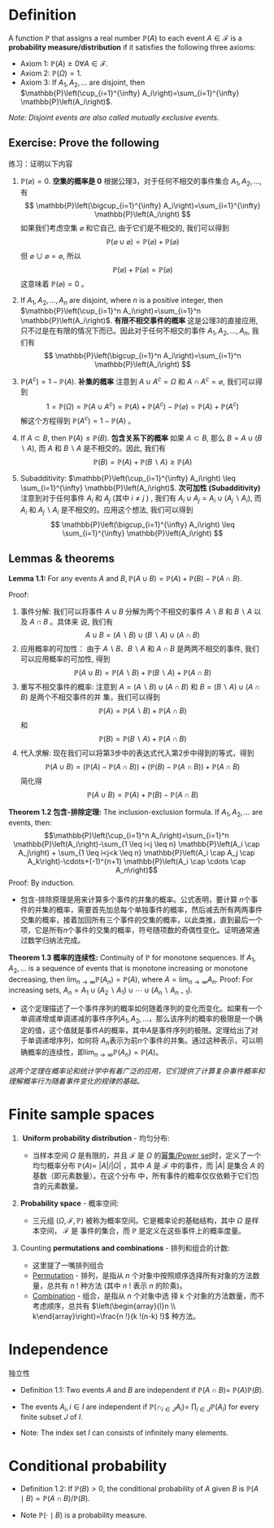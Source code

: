 # Definition

A function $\mathbb{P}$ that assigns a real number $\mathbb{P}(A)$ to each event $A \in \mathcal{F}$ is a **probability measure/distribution** if it satisfies the following three axioms:

- Axiom 1: $\mathbb{P}(A) \geq 0 \forall A \in \mathcal{F}$.
- Axiom 2: $\mathbb{P}(\Omega)=1$.
- Axiom 3: If $A_1, A_2, \ldots$ are disjoint, then $\mathbb{P}\left(\cup_{i=1}^{\infty} A_i\right)=\sum_{i=1}^{\infty} \mathbb{P}\left(A_i\right)$.

*Note: Disjoint events are also called mutually exclusive events.*

## Exercise: Prove the following
练习：证明以下内容

1. $\mathbb{P}(\varnothing)=0$.
**空集的概率是 $\mathbf{0}$**
根据公理3，对于任何不相交的事件集合 $A_1, A_2, \ldots$, 有
$$
\mathbb{P}\left(\bigcup_{i=1}^{\infty} A_i\right)=\sum_{i=1}^{\infty} \mathbb{P}\left(A_i\right)
$$
如果我们考虑空集 $\varnothing$ 和它自己, 由于它们是不相交的, 我们可以得到
$$
\mathbb{P}(\varnothing \cup \varnothing)=\mathbb{P}(\varnothing)+\mathbb{P}(\varnothing)
$$
但 $\varnothing \cup \varnothing=\varnothing$, 所以
$$
\mathbb{P}(\varnothing)+\mathbb{P}(\varnothing)=\mathbb{P}(\varnothing)
$$
这意味着 $\mathbb{P}(\varnothing)=0$ 。

2. If $A_1, A_2, \ldots, A_n$ are disjoint, where $n$ is a positive integer, then $\mathbb{P}\left(\cup_{i=1}^n A_i\right)=\sum_{i=1}^n \mathbb{P}\left(A_i\right)$.
**有限不相交事件的概率**
这是公理3的直接应用, 只不过是在有限的情况下而已。因此对于任何不相交的事件 $A_1, A_2, \ldots, A_n$, 我们有
$$
\mathbb{P}\left(\bigcup_{i=1}^n A_i\right)=\sum_{i=1}^n \mathbb{P}\left(A_i\right)
$$

3. $\mathbb{P}\left(A^c\right)=1-\mathbb{P}(A)$.
**补集的概率**
注意到 $A \cup A^c=\Omega$ 和 $A \cap A^c=\varnothing$, 我们可以得到
$$
1=\mathbb{P}(\Omega)=\mathbb{P}\left(A \cup A^c\right)=\mathbb{P}(A)+\mathbb{P}\left(A^c\right)-\mathbb{P}(\varnothing)=\mathbb{P}(A)+\mathbb{P}\left(A^c\right)
$$
解这个方程得到 $\mathbb{P}\left(A^c\right)=1-\mathbb{P}(A)$ 。


4. If $A \subset B$, then $\mathbb{P}(A) \leq \mathbb{P}(B)$.
**包含关系下的概率**
如果 $A \subset B$, 那么 $B=A \cup(B \backslash A)$, 而 $A$ 和 $B \backslash A$ 是不相交的。因此, 我们有
$$
\mathbb{P}(B)=\mathbb{P}(A)+\mathbb{P}(B \backslash A) \geq \mathbb{P}(A)
$$

5. Subadditivity: $\mathbb{P}\left(\cup_{i=1}^{\infty} A_i\right) \leq \sum_{i=1}^{\infty} \mathbb{P}\left(A_i\right)$.
**次可加性 (Subadditivity)**
注意到对于任何事件 $A_i$ 和 $A_j$ (其中 $i \neq j$ ) , 我们有 $A_i \cup A_j=A_i \cup\left(A_j \backslash A_i\right)$, 而 $A_i$ 和 $A_j \backslash A_i$ 是不相交的。应用这个想法, 我们可以得到
$$
\mathbb{P}\left(\bigcup_{i=1}^{\infty} A_i\right) \leq \sum_{i=1}^{\infty} \mathbb{P}\left(A_i\right)
$$

## Lemmas & theorems

**Lemma 1.1:** For any events $A$ and $B, \mathbb{P}(A \cup B)=\mathbb{P}(A)+\mathbb{P}(B)-\mathbb{P}(A \cap B)$. 

Proof: 
1. 事件分解:
我们可以将事件 $A \cup B$ 分解为两个不相交的事件 $A \backslash B$ 和 $B \backslash A$ 以及 $A \cap B$ 。具体来 说, 我们有
$$
A \cup B=(A \backslash B) \cup(B \backslash A) \cup(A \cap B)
$$
2. 应用概率的可加性：
由于 $A \backslash B 、 B \backslash A$ 和 $A \cap B$ 是两两不相交的事件, 我们可以应用概率的可加性, 得到
$$
\mathbb{P}(A \cup B)=\mathbb{P}(A \backslash B)+\mathbb{P}(B \backslash A)+\mathbb{P}(A \cap B)
$$
3. 重写不相交事件的概率:
注意到 $A=(A \backslash B) \cup(A \cap B)$ 和 $B=(B \backslash A) \cup(A \cap B)$ 是两个不相交事件的并 集，我们可以得到
$$
\mathbb{P}(A)=\mathbb{P}(A \backslash B)+\mathbb{P}(A \cap B)
$$
和
$$
\mathbb{P}(B)=\mathbb{P}(B \backslash A)+\mathbb{P}(A \cap B)
$$
4. 代入求解:
现在我们可以将第3步中的表达式代入第2步中得到的等式，得到
$$
\mathbb{P}(A \cup B)=(\mathbb{P}(A)-\mathbb{P}(A \cap B))+(\mathbb{P}(B)-\mathbb{P}(A \cap B))+\mathbb{P}(A \cap B)
$$
简化得
$$
\mathbb{P}(A \cup B)=\mathbb{P}(A)+\mathbb{P}(B)-\mathbb{P}(A \cap B)
$$

**Theorem 1.2 包含-排除定理:** The inclusion-exclusion formula. If $A_1, A_2, \ldots$ are events, then:
$$\mathbb{P}\left(\cup_{i=1}^n A_i\right)=\sum_{i=1}^n \mathbb{P}\left(A_i\right)-\sum_{1 \leq i<j \leq n} \mathbb{P}\left(A_i \cap A_j\right) + \sum_{1 \leq i<j<k \leq n} \mathbb{P}\left(A_i \cap A_j \cap A_k\right)-\cdots+(-1)^{n+1} \mathbb{P}\left(A_i \cap \cdots \cap A_n\right)$$
Proof: By induction.
- 包含-排除原理是用来计算多个事件的并集的概率。公式表明，要计算 $n$个事件的并集的概率，需要首先加总每个单独事件的概率，然后减去所有两两事件交集的概率，接着加回所有三个事件的交集的概率，以此类推，直到最后一个项，它是所有$n$个事件的交集的概率，符号随项数的奇偶性变化。证明通常通过数学归纳法完成。

**Theorem 1.3 概率的连续性:** Continuity of $\mathbb{P}$ for monotone sequences. If $A_1, A_2, \ldots$ is a sequence of events that is monotone increasing or monotone decreasing, then $\lim _{n \rightarrow \infty} \mathbb{P}\left(A_n\right)=\mathbb{P}(A)$, where $A=\lim _{n \rightarrow \infty} A_n$.
Proof: For increasing sets, $A_n=A_1 \cup\left(A_2 \backslash A_1\right) \cup \cdots \cup\left(A_n \backslash A_{n-1}\right)$.
   - 这个定理描述了一个事件序列的概率如何随着序列的变化而变化。如果有一个单调递增或单调递减的事件序列$A_1, A_2, \ldots$，那么该序列的概率的极限是一个确定的值，这个值就是事件$A$的概率，其中$A$是事件序列的极限。定理给出了对于单调递增序列，如何将 $A_n$表示为前$n$个事件的并集。通过这种表示，可以明确概率的连续性，即$\lim _{n \rightarrow \infty} \mathbb{P}\left(A_n\right)=\mathbb{P}(A)$。

*这两个定理在概率论和统计学中有着广泛的应用，它们提供了计算复杂事件概率和理解概率行为随着事件变化的规律的基础。*


# Finite sample spaces

1.  **Uniform probability distribution** - 均匀分布:
	- 当样本空间 $\Omega$ 是有限的，并且 $\mathcal{F}$ 是 $\Omega$ 的[幂集/Power set](../../1.%20Pure%20mathematics/Mathematical%20logic/Set%20theory/Concepts/Power%20set.md)时，定义了一个均匀概率分布 $\mathbb{P}(A)=$ $|A| /|\Omega|$ ，其中 $A$ 是 $\mathcal{F}$ 中的事件，而 $|A|$ 是集合 $A$ 的基数（即元素数量）。在这个分布 中，所有事件的概率仅仅依赖于它们包含的元素数量。

2. **Probability space** - 概率空间:
	- 三元组 $(\Omega, \mathcal{F}, \mathbb{P})$ 被称为概率空间。它是概率论的基础结构，其中 $\Omega$ 是样本空间， $\mathcal{F}$ 是 事件的集合，而 $\mathbb{P}$ 是定义在这些事件上的概率度量。

3. Counting **permutations and combinations** - 排列和组合的计数:
	- 这里提了一嘴排列组合
	- [Permutation](../../4.%20Discrete%20mathematics/Combinatorics/Permutation.md) - 排列，是指从 $n$ 个对象中按照顺序选择所有对象的方法数量，总共有 $n$ ! 种方法 (其中 $n$ ! 表示 $n$ 的阶乘)。
	- [Combination](../../4.%20Discrete%20mathematics/Combinatorics/Combination.md) - 组合，是指从 $n$ 个对象中选 择 $k$ 个对象的方法数量，而不考虑顺序，总共有 $\left(\begin{array}{l}n \\ k\end{array}\right)=\frac{n !}{k !(n-k) !}$ 种方法。

# Independence
独立性

- Definition 1.1: Two events $A$ and $B$ are independent if $\mathbb{P}(A \cap B)=$ $\mathbb{P}(A) \mathbb{P}(B)$. 

- The events $A_i, i \in I$ are independent if $\mathbb{P}\left(\cap_{i \in J} A_i\right)=$ $\prod_{i \in J} \mathbb{P}\left(A_i\right)$ for every finite subset $J$ of $I$. 
- Note: The index set $I$ can consists of infinitely many elements.


# Conditional probability

- Definition 1.2: If $\mathbb{P}(B)>0$, the conditional probability of $A$ given $B$ is $\mathbb{P}(A \mid B)=\mathbb{P}(A \cap B) / \mathbb{P}(B)$.

- Note $\mathbb{P}(\cdot \mid B)$ is a probability measure.
